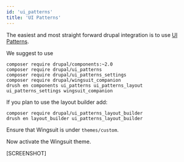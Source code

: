 ```yaml
---
id: 'ui_patterns'
title: 'UI Patterns'
---
```


The easiest and most straight forward drupal integration is to use [UI Patterns](https://www.drupal.org/project/ui_patterns).

We suggest to use
```
composer require drupal/components:~2.0 
composer require drupal/ui_patterns
composer require drupal/ui_patterns_settings 
composer require drupal/wingsuit_companion 
drush en components ui_patterns ui_patterns_layout ui_patterns_settings wingsuit_companion 
```

If you plan to use the layout builder add: 

```
composer require drupal/ui_patterns_layout_builder
drush en layout_builder ui_patterns_layout_builder
```

Ensure that Wingsuit is under `themes/custom`. 

Now activate the Wingsuit theme.

[SCREENSHOT]